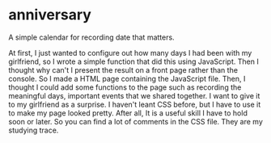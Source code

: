 # anniversary
A simple calendar for recording date that matters.

At first, I just wanted to configure out how many days I had been with my girlfriend, so I wrote a simple function that did this using JavaScript. Then I thought why can't I present the result on a front page rather than the console. So I made a HTML page containing the JavaScript file. Then, I thought I could add some functions to the page such as recording the meaningful days, important events that we shared together. I want to give it to my girlfriend as a surprise.
I haven't leant CSS before, but I have to use it to make my page looked pretty. After all, It is a useful skill I have to hold soon or later. So you can find a lot of comments in the CSS file. They are my studying trace.
